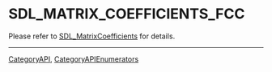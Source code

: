 # SDL_MATRIX_COEFFICIENTS_FCC

Please refer to [SDL_MatrixCoefficients](SDL_MatrixCoefficients) for details.

----
[CategoryAPI](CategoryAPI), [CategoryAPIEnumerators](CategoryAPIEnumerators)

